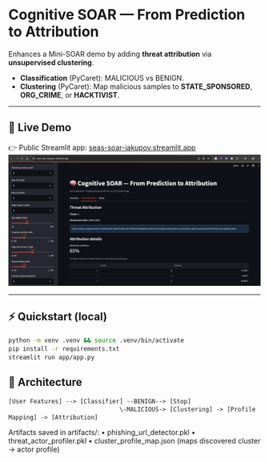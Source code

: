 # Cognitive SOAR — From Prediction to Attribution

Enhances a Mini-SOAR demo by adding **threat attribution** via **unsupervised clustering**.

- **Classification** (PyCaret): MALICIOUS vs BENIGN.
- **Clustering** (PyCaret): Map malicious samples to **STATE_SPONSORED**, **ORG_CRIME**, or **HACKTIVIST**.

---

## 🚀 Live Demo
👉 Public Streamlit app: [seas-soar-iakupov.streamlit.app](https://seas-soar-iakupov.streamlit.app/)
![SOAR Streamlit Demo](docs/SOAR_scr.png)

---

## ⚡ Quickstart (local)

```bash
python -m venv .venv && source .venv/bin/activate
pip install -r requirements.txt
streamlit run app/app.py
```

## 🧩 Architecture
```
[User Features] --> [Classifier] --BENIGN--> [Stop]
                               \-MALICIOUS-> [Clustering] -> [Profile Mapping] -> [Attribution]
```
Artifacts saved in artifacts/:
	•	phishing_url_detector.pkl
	•	threat_actor_profiler.pkl
	•	cluster_profile_map.json (maps discovered cluster → actor profile)

 

